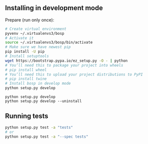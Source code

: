 ## Installing in development mode

Prepare (run only once):

~~~sh
# Create virtual environment
pyvenv ~/.virtualenvs3/bosp
# Activate it
source ~/.virtualenvs3/bosp/bin/activate
# Make sure we have newest pip
pip install -U pip
# Install setuptools
wget https://bootstrap.pypa.io/ez_setup.py -O - | python
# You’ll need this to package your project into wheels
# pip install wheel
# You’ll need this to upload your project distributions to PyPI
# pip install twine
# Install bosp in develop mode
python setup.py develop
~~~

~~~
python setup.py develop
python setup.py develop --uninstall
~~~

## Running tests

~~~sh
python setup.py test -a "tests"
# or
python setup.py test -a "--spec tests"
~~~
